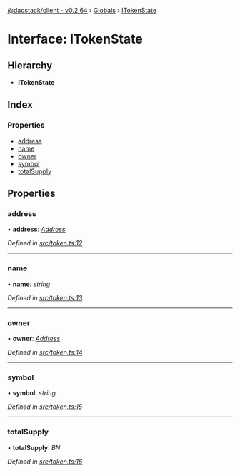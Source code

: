 [@daostack/client - v0.2.64](../README.md) › [Globals](../globals.md) › [ITokenState](itokenstate.md)

# Interface: ITokenState

## Hierarchy

* **ITokenState**

## Index

### Properties

* [address](itokenstate.md#address)
* [name](itokenstate.md#name)
* [owner](itokenstate.md#owner)
* [symbol](itokenstate.md#symbol)
* [totalSupply](itokenstate.md#totalsupply)

## Properties

###  address

• **address**: *[Address](../globals.md#address)*

*Defined in [src/token.ts:12](https://github.com/dorgtech/client/blob/74940d1/src/token.ts#L12)*

___

###  name

• **name**: *string*

*Defined in [src/token.ts:13](https://github.com/dorgtech/client/blob/74940d1/src/token.ts#L13)*

___

###  owner

• **owner**: *[Address](../globals.md#address)*

*Defined in [src/token.ts:14](https://github.com/dorgtech/client/blob/74940d1/src/token.ts#L14)*

___

###  symbol

• **symbol**: *string*

*Defined in [src/token.ts:15](https://github.com/dorgtech/client/blob/74940d1/src/token.ts#L15)*

___

###  totalSupply

• **totalSupply**: *BN*

*Defined in [src/token.ts:16](https://github.com/dorgtech/client/blob/74940d1/src/token.ts#L16)*
